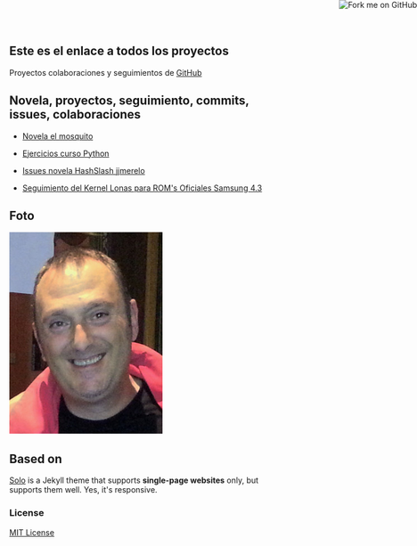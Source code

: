 ## Este es el enlace a todos los proyectos

Proyectos colaboraciones y seguimientos de [GitHub](https://github.com/Makova)

## Novela, proyectos, seguimiento, commits, issues, colaboraciones

* [Novela el mosquito](https://github.com/Makova/mosquito)

* [Ejercicios curso Python](https://github.com/Makova/ejerciciosPython)

* [Issues novela HashSlash jjmerelo](https://github.com/JJ/HashSlash)

* [Seguimiento del Kernel Lonas para ROM's Oficiales Samsung 4.3](https://github.com/javilonas/Lonas_KL-GT-I9300-Sammy)

## Foto

![Manu Cogolludo](makova.jpg)

## Based on

[Solo](http://chibicode.github.io/solo) is a Jekyll theme that supports **single-page websites** only, but supports them well. Yes, it's responsive.

### License

[MIT License](http://chibicode.mit-license.org/)

<a href="https://github.com/Makova/makova.github.io"><img style="position: absolute; top: 0; right: 0; border: 0;" src="https://s3.amazonaws.com/github/ribbons/forkme_right_darkblue_121621.png" alt="Fork me on GitHub"></a>
